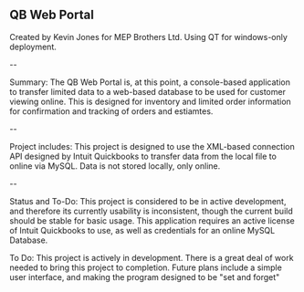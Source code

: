 QB Web Portal
-- 

Created by Kevin Jones for MEP Brothers Ltd.
Using QT for windows-only deployment. 

-- 

Summary: The QB Web Portal is, at this point, a console-based application to 
transfer limited data to a web-based database to be used for customer viewing 
online. This is designed for inventory and limited order information for 
confirmation and tracking of orders and estiamtes. 

--

Project includes: This project is designed to use the XML-based connection API
designed by Intuit Quickbooks to transfer data from the local file to online
via MySQL. Data is not stored locally, only online. 

-- 

Status and To-Do: This project is considered to be in active development, and 
therefore its currently usability is inconsistent, though the current build should
be stable for basic usage. This application requires an active license of 
Intuit Quickbooks to use, as well as credentials for an online MySQL Database.

To Do: This project is actively in development. There is a great deal of work 
needed to bring this project to completion. Future plans include a simple user 
interface, and making the program designed to be "set and forget"